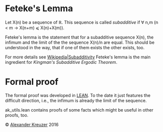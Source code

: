 # Feteke's Lemma

Let X(n) be a sequence of &reals;.
This sequence is called  *subadditive* if &forall; n,m (n &lt; m &rightarrow; X(n+m) &les; X(n)+X(m)).

Feteke's lemma is the statement that for a subadditive sequence X(n),
the infimum and the limit of the the sequence X(n)/n are equal.
This should be understood in the way, that if one of them exists the other exists, too.

For more details see [Wikipedia|Subadditivity](https://en.wikipedia.org/wiki/Subadditivity)
Feteke's lemma is the main ingredient for *Kingman's Subadditive Ergodic Theorem*.

# Formal proof

The formal proof was developed in [LEAN](https://leanprover.github.io/).
To the date it just features the difficult direction, i.e., the infimum is already the limit of the sequence.

ak_utils.lean contains proofs of some facts which might be useful in other proofs, too.

&copy; [Alexander Kreuzer](http://aleph.one/matkaps) 2016
